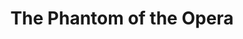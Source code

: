 ---
title: "The Phantom of the Opera"
drama-url: "https://en.wikipedia.org/wiki/The_Phantom_of_the_Opera_(1986_musical)"
brief-introduction: "After more than 30 years the West End still loves the Music of the Night."
img-name: "The Phantom of the Opera Mask"
image-url: "https://upload.wikimedia.org/wikipedia/commons/a/a9/The_Phantom_of_the_Opera_Mask.jpg"
img-creator: "source"
licence: "CC BY 3.0"

original-work-name: of the same name
original-work-type: French novel
original-work-year: 1910
original-work-url: https://en.wikipedia.org/wiki/The_Phantom_of_the_Opera
writer: "Gaston Leroux"

category: "Opera and Musicals"
tags: 1980s, Romance, Classics, Music

synopsis: "In an opera house in Paris, strange things happened frequently--the original lead heroine was almost killed, and a creepy phantom male voice appeared in the theater. This voice comes from the \"ghost\" who lives in the underground labyrinth of the theater. He fell in love with actress Christine, taught her to sing secretly, and helped her get the position of the heroine, but Christine loved the theater patron Lau Er, this caused a series of plots such as jealousy, chasing, and murder. In the end, the \"ghost\" realized that his love for Christine had surpassed personal possessiveness, so he freed Christine, leaving behind his cloak and mask, and disappearing into the dark underground maze alone."
act-brief: |
  _**Prologue**_ - The story begins in 1919, when the aged Vicomte Raoul de Chagny is participating in an auction at the Paris Opera. One item is the Chandelier, which fell to pieces in the famous Phantom Incident. The auctioneer turned on the newly installed electric lights on the chandelier so that everyone could see the restored chandelier.  
    
  _**Act I**_ - Go back 49 years ago, on the stage of the Paris Opera. Christine sang instead of Carlotta because of the rumor of the Phantom of the Opera. The Phantom uses singing to lure Christine to the house in the heart of the underground lake where he lives. Here, he continues to use Music of the Night to seduce Christine's mind and express his love. Christine took off the mask of the phantom, but the Phantom cursed Christine that won't let her free, but then told her that fear would eventually turn into love. Everyone started a plan to thwart the Phantom. At the close, the big chandelier of the theater fell...  
    
  _**Act II**_ - About 6 months after the chandelier fell. Phantom stated in this final instruction that all his requirements must be met, otherwise, greater disaster will be waiting for them. Suddenly the piano played a rehearsal without anyone playing. Christine was frightened and went to his father's cemetery for help. The phantom appeared in front of her again. The Phantom told her that he was the Angel of Music that his father said, and he was here to guide and protect her. At this time, Raoul obstructed the Phantom, making the Phantom very angry, and vowed to retaliate against the two of them.  
  Returned to the theater, Raoul decided to break the boat and fight the Phantom for the last time. At this time, Christine's feelings for the Phantom had changed from sympathy to hatred, without the slightest love. The Phantom gave Christine a choice of her live. Then, she gave the Phantom a long kiss...  

  This kiss, like the brilliance of the Creator in the sky, illuminates the closed heart of the Phantom. On the throne of the Phantom, only one mask was left. In 1919, there was a rose tied with a black ribbon on the tomb of the deceased Christina.  
  (wikipedia, 2021)  
transition: "More than 30 years later, the Phantom of the Opera ticket is still one of the most popular tickets in London. For decades, the flying music of this classic work has made it the mainstay of the West End. This kind of production is a work that keeps people coming back time and time again. Let's turn our attention back to the very first and most famous performance..."
performance-date: "9 October 1986"
performance-country: "the United Kingdom"
performance-city: "London"
performance-venue: "Her Majesty's Theatre"
director: "Andrew Lloyd Webber"
directer-img-url: "https://upload.wikimedia.org/wikipedia/commons/thumb/b/b5/AndrewLloydWebber3_%28cropped%29.png/906px-AndrewLloydWebber3_%28cropped%29.png"
directer-img-licence: "CC BY-SA 2.0"
scriptwriter: "Richard Stilgoe (Libretto), Charles Hart (Lyrics)"
references: |
  wikipedia.org. 2021. The Phantom of the Opera - Wikipedia. [online] Available at: <https://en.wikipedia.org/wiki/The_Phantom_of_the_Opera> [Accessed 13 December 2021].

music1: The Phantom Of the Opera - Theme song
music1-url: https://www.youtube.com/watch?v=uNUcuZ97FT0

music2: The Music of the Night
music2-url: https://www.youtube.com/watch?v=77umP7IRxD4

music3: All I Ask Of You
music3-url: https://www.youtube.com/watch?v=TrLsVpxCAo8

layout: exhibit
---